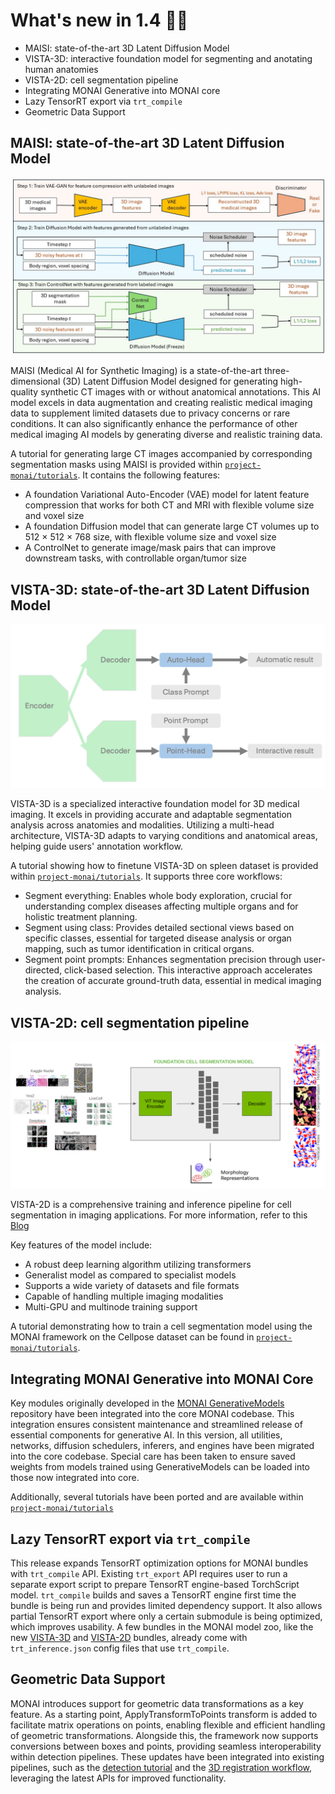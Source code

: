 # What's new in 1.4 🎉🎉

- MAISI: state-of-the-art 3D Latent Diffusion Model
- VISTA-3D: interactive foundation model for segmenting and anotating human anatomies
- VISTA-2D: cell segmentation pipeline
- Integrating MONAI Generative into MONAI core
- Lazy TensorRT export via `trt_compile`
- Geometric Data Support


## MAISI: state-of-the-art 3D Latent Diffusion Model

![maisi](../images/maisi_train.png)

MAISI (Medical AI for Synthetic Imaging) is a state-of-the-art three-dimensional (3D) Latent Diffusion Model designed for generating high-quality synthetic CT images with or without anatomical annotations. This AI model excels in data augmentation and creating realistic medical imaging data to supplement limited datasets due to privacy concerns or rare conditions. It can also significantly enhance the performance of other medical imaging AI models by generating diverse and realistic training data.

A tutorial for generating large CT images accompanied by corresponding segmentation masks using MAISI is provided within
[`project-monai/tutorials`](https://github.com/Project-MONAI/tutorials/blob/main/generation/maisi).
It contains the following features:
- A foundation Variational Auto-Encoder (VAE) model for latent feature compression that works for both CT and MRI with flexible volume size and voxel size
- A foundation Diffusion model that can generate large CT volumes up to 512 × 512 × 768 size, with flexible volume size and voxel size
- A ControlNet to generate image/mask pairs that can improve downstream tasks, with controllable organ/tumor size

## VISTA-3D: state-of-the-art 3D Latent Diffusion Model

![vista-3d](../images/vista3d.png)

VISTA-3D is a specialized interactive foundation model for 3D medical imaging. It excels in providing accurate and adaptable segmentation analysis across anatomies and modalities. Utilizing a multi-head architecture, VISTA-3D adapts to varying conditions and anatomical areas, helping guide users' annotation workflow.

A tutorial showing how to finetune VISTA-3D on spleen dataset is provided within
[`project-monai/tutorials`](https://github.com/Project-MONAI/tutorials/blob/main/vista_3d).
It supports three core workflows:
- Segment everything: Enables whole body exploration, crucial for understanding complex diseases affecting multiple organs and for holistic treatment planning.
- Segment using class: Provides detailed sectional views based on specific classes, essential for targeted disease analysis or organ mapping, such as tumor identification in critical organs.
- Segment point prompts: Enhances segmentation precision through user-directed, click-based selection. This interactive approach accelerates the creation of accurate ground-truth data, essential in medical imaging analysis.

## VISTA-2D: cell segmentation pipeline

![vista-2d](../images/vista2d.png)

VISTA-2D is a comprehensive training and inference pipeline for cell segmentation in imaging applications. For more information, refer to this [Blog](https://developer.nvidia.com/blog/advancing-cell-segmentation-and-morphology-analysis-with-nvidia-ai-foundation-model-vista-2d/)

Key features of the model include:
- A robust deep learning algorithm utilizing transformers
- Generalist model as compared to specialist models
- Supports a wide variety of datasets and file formats
- Capable of handling multiple imaging modalities
- Multi-GPU and multinode training support

A tutorial demonstrating how to train a cell segmentation model using the MONAI framework on the Cellpose dataset can be found in [`project-monai/tutorials`](https://github.com/Project-MONAI/tutorials/blob/main/vista_2d).

## Integrating MONAI Generative into MONAI Core

Key modules originally developed in the [MONAI GenerativeModels](https://github.com/Project-MONAI/GenerativeModels) repository have been integrated into the core MONAI codebase. This integration ensures consistent maintenance and streamlined release of essential components for generative AI. In this version, all utilities, networks, diffusion schedulers, inferers, and engines have been migrated into the core codebase. Special care has been taken to ensure saved weights from models trained using GenerativeModels can be loaded into those now integrated into core.

Additionally, several tutorials have been ported and are available within [`project-monai/tutorials`](https://github.com/Project-MONAI/tutorials/blob/main/generation)

## Lazy TensorRT export via `trt_compile`
This release expands TensorRT optimization options for MONAI bundles with `trt_compile` API.
Existing `trt_export` API requires user to run a separate export script to prepare TensorRT engine-based TorchScript model.
`trt_compile` builds and saves a TensorRT engine first time the bundle is being run and provides limited dependency support.
It also allows partial TensorRT export where only a certain submodule is being optimized, which improves usability.
A few bundles in the MONAI model zoo, like the new [VISTA-3D](https://github.com/Project-MONAI/model-zoo/tree/dev/models/vista3d)
and [VISTA-2D](https://github.com/Project-MONAI/model-zoo/tree/dev/models/vista2d) bundles, already come with `trt_inference.json` config files that use `trt_compile`.

## Geometric Data Support

MONAI introduces support for geometric data transformations as a key feature. As a starting point, ApplyTransformToPoints transform is added to facilitate matrix operations on points, enabling flexible and efficient handling of geometric transformations. Alongside this, the framework now supports conversions between boxes and points, providing seamless interoperability within detection pipelines. These updates have been integrated into existing pipelines, such as the [detection tutorial](https://github.com/Project-MONAI/tutorials/blob/main/detection) and the [3D registration workflow](https://github.com/Project-MONAI/tutorials/blob/main/3d_registration/learn2reg_nlst_paired_lung_ct.ipynb), leveraging the latest APIs for improved functionality.
